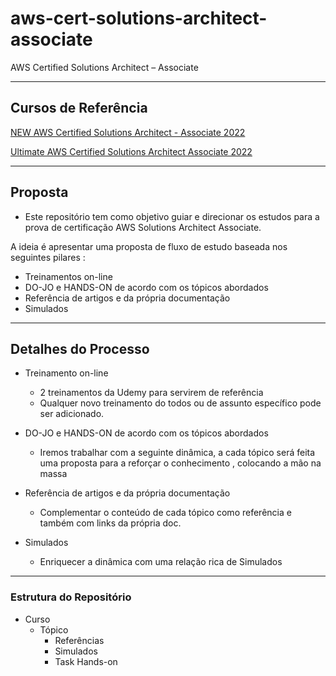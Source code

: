 # aws-cert-solutions-architect-associate
AWS Certified Solutions Architect – Associate

---

## Cursos de Referência

[NEW AWS Certified Solutions Architect - Associate 2022](https://www.udemy.com/course/aws-certified-solutions-architect-associate-new-course/learn/lecture/16537200?start=0#overview)

[Ultimate AWS Certified Solutions Architect Associate 2022](https://www.udemy.com/course/aws-certified-solutions-architect-associate-saa-c02/learn/lecture/13541138?start=0#overview)

---

## Proposta

- Este repositório tem como objetivo guiar e direcionar os estudos para a prova de certificação AWS Solutions Architect Associate.

A ideia é apresentar uma proposta de fluxo de estudo baseada nos seguintes pilares : 

- Treinamentos on-line
- DO-JO e HANDS-ON de acordo com os tópicos abordados
- Referência de artigos e da própria documentação 
- Simulados

---

## Detalhes do Processo 

 - Treinamento on-line
    - 2 treinamentos da Udemy para servirem de referência
    - Qualquer novo treinamento do todos ou de assunto específico pode ser adicionado.

- DO-JO e HANDS-ON de acordo com os tópicos abordados
    - Iremos trabalhar com a seguinte dinâmica, a cada tópico será feita uma proposta para a reforçar o conhecimento  , colocando a mão na massa

- Referência de artigos e da própria documentação 
    - Complementar o conteúdo de cada tópico como referência e também com links da própria doc.

- Simulados
    - Enriquecer a dinâmica com uma relação rica de Simulados

---

### Estrutura do Repositório
 - Curso
    - Tópico
        - Referências
        - Simulados
        - Task Hands-on
 
 